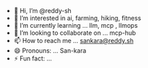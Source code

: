 - 👋 Hi, I’m @reddy-sh
- 👀 I’m interested in ai, farming, hiking, fitness
- 🌱 I’m currently learning ... llm, mcp , llmops
- 💞️ I’m looking to collaborate on ... mcp-hub
- 📫 How to reach me ... sankara@reddy.sh
- 😄 Pronouns: ... San-kara
- ⚡ Fun fact: ... 

<!---
reddy-sh/reddy-sh is a ✨ special ✨ repository because its `README.md` (this file) appears on your GitHub profile.
You can click the Preview link to take a look at your changes.
--->
